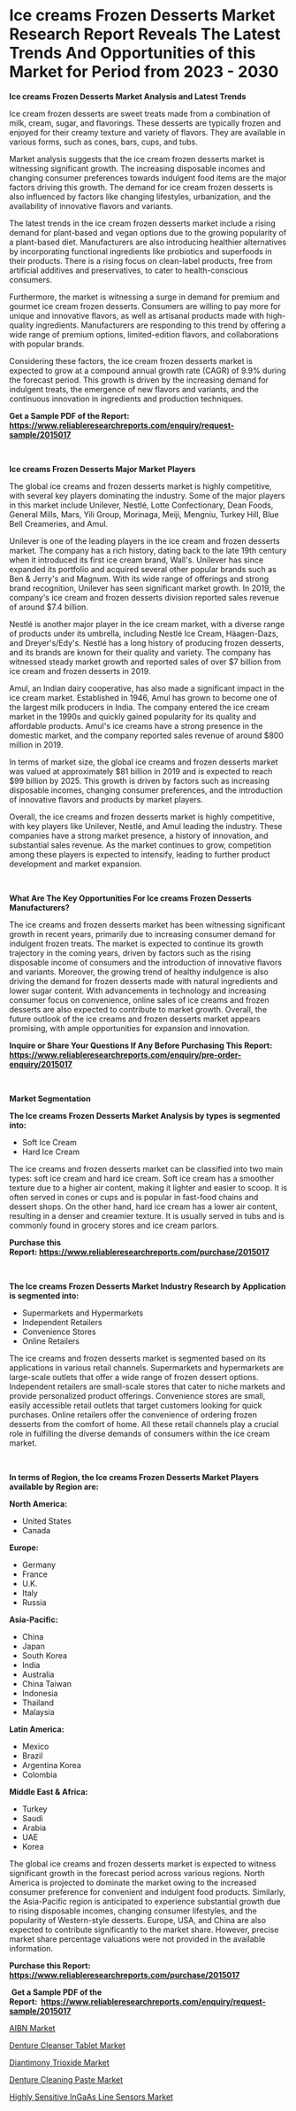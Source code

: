 <p><h1>Ice creams Frozen Desserts Market Research Report Reveals The Latest Trends And Opportunities of this Market for Period from 2023 - 2030</h1></p><p><strong>Ice creams Frozen Desserts Market Analysis and Latest Trends</strong></p>
<p><p>Ice cream frozen desserts are sweet treats made from a combination of milk, cream, sugar, and flavorings. These desserts are typically frozen and enjoyed for their creamy texture and variety of flavors. They are available in various forms, such as cones, bars, cups, and tubs.</p><p>Market analysis suggests that the ice cream frozen desserts market is witnessing significant growth. The increasing disposable incomes and changing consumer preferences towards indulgent food items are the major factors driving this growth. The demand for ice cream frozen desserts is also influenced by factors like changing lifestyles, urbanization, and the availability of innovative flavors and variants.</p><p>The latest trends in the ice cream frozen desserts market include a rising demand for plant-based and vegan options due to the growing popularity of a plant-based diet. Manufacturers are also introducing healthier alternatives by incorporating functional ingredients like probiotics and superfoods in their products. There is a rising focus on clean-label products, free from artificial additives and preservatives, to cater to health-conscious consumers.</p><p>Furthermore, the market is witnessing a surge in demand for premium and gourmet ice cream frozen desserts. Consumers are willing to pay more for unique and innovative flavors, as well as artisanal products made with high-quality ingredients. Manufacturers are responding to this trend by offering a wide range of premium options, limited-edition flavors, and collaborations with popular brands.</p><p>Considering these factors, the ice cream frozen desserts market is expected to grow at a compound annual growth rate (CAGR) of 9.9% during the forecast period. This growth is driven by the increasing demand for indulgent treats, the emergence of new flavors and variants, and the continuous innovation in ingredients and production techniques.</p></p>
<p><strong>Get a Sample PDF of the Report:&nbsp; <a href="https://www.reliableresearchreports.com/enquiry/request-sample/2015017">https://www.reliableresearchreports.com/enquiry/request-sample/2015017</a></strong></p>
<p>&nbsp;</p>
<p><strong>Ice creams Frozen Desserts Major Market Players</strong></p>
<p><p>The global ice creams and frozen desserts market is highly competitive, with several key players dominating the industry. Some of the major players in this market include Unilever, Nestlé, Lotte Confectionary, Dean Foods, General Mills, Mars, Yili Group, Morinaga, Meiji, Mengniu, Turkey Hill, Blue Bell Creameries, and Amul.</p><p>Unilever is one of the leading players in the ice cream and frozen desserts market. The company has a rich history, dating back to the late 19th century when it introduced its first ice cream brand, Wall's. Unilever has since expanded its portfolio and acquired several other popular brands such as Ben & Jerry's and Magnum. With its wide range of offerings and strong brand recognition, Unilever has seen significant market growth. In 2019, the company's ice cream and frozen desserts division reported sales revenue of around $7.4 billion.</p><p>Nestlé is another major player in the ice cream market, with a diverse range of products under its umbrella, including Nestlé Ice Cream, Häagen-Dazs, and Dreyer's/Edy's. Nestlé has a long history of producing frozen desserts, and its brands are known for their quality and variety. The company has witnessed steady market growth and reported sales of over $7 billion from ice cream and frozen desserts in 2019.</p><p>Amul, an Indian dairy cooperative, has also made a significant impact in the ice cream market. Established in 1946, Amul has grown to become one of the largest milk producers in India. The company entered the ice cream market in the 1990s and quickly gained popularity for its quality and affordable products. Amul's ice creams have a strong presence in the domestic market, and the company reported sales revenue of around $800 million in 2019.</p><p>In terms of market size, the global ice creams and frozen desserts market was valued at approximately $81 billion in 2019 and is expected to reach $99 billion by 2025. This growth is driven by factors such as increasing disposable incomes, changing consumer preferences, and the introduction of innovative flavors and products by market players.</p><p>Overall, the ice creams and frozen desserts market is highly competitive, with key players like Unilever, Nestlé, and Amul leading the industry. These companies have a strong market presence, a history of innovation, and substantial sales revenue. As the market continues to grow, competition among these players is expected to intensify, leading to further product development and market expansion.</p></p>
<p>&nbsp;</p>
<p><strong>What Are The Key Opportunities For Ice creams Frozen Desserts Manufacturers?</strong></p>
<p><p>The ice creams and frozen desserts market has been witnessing significant growth in recent years, primarily due to increasing consumer demand for indulgent frozen treats. The market is expected to continue its growth trajectory in the coming years, driven by factors such as the rising disposable income of consumers and the introduction of innovative flavors and variants. Moreover, the growing trend of healthy indulgence is also driving the demand for frozen desserts made with natural ingredients and lower sugar content. With advancements in technology and increasing consumer focus on convenience, online sales of ice creams and frozen desserts are also expected to contribute to market growth. Overall, the future outlook of the ice creams and frozen desserts market appears promising, with ample opportunities for expansion and innovation.</p></p>
<p><strong>Inquire or Share Your Questions If Any Before Purchasing This Report: <a href="https://www.reliableresearchreports.com/enquiry/pre-order-enquiry/2015017">https://www.reliableresearchreports.com/enquiry/pre-order-enquiry/2015017</a></strong></p>
<p>&nbsp;</p>
<p><strong>Market Segmentation</strong></p>
<p><strong>The Ice creams Frozen Desserts Market Analysis by types is segmented into:</strong></p>
<p><ul><li>Soft Ice Cream</li><li>Hard Ice Cream</li></ul></p>
<p><p>The ice creams and frozen desserts market can be classified into two main types: soft ice cream and hard ice cream. Soft ice cream has a smoother texture due to a higher air content, making it lighter and easier to scoop. It is often served in cones or cups and is popular in fast-food chains and dessert shops. On the other hand, hard ice cream has a lower air content, resulting in a denser and creamier texture. It is usually served in tubs and is commonly found in grocery stores and ice cream parlors.</p></p>
<p><strong>Purchase this Report:&nbsp;<a href="https://www.reliableresearchreports.com/purchase/2015017">https://www.reliableresearchreports.com/purchase/2015017</a></strong></p>
<p>&nbsp;</p>
<p><strong>The Ice creams Frozen Desserts Market Industry Research by Application is segmented into:</strong></p>
<p><ul><li>Supermarkets and Hypermarkets</li><li>Independent Retailers</li><li>Convenience Stores</li><li>Online Retailers</li></ul></p>
<p><p>The ice creams and frozen desserts market is segmented based on its applications in various retail channels. Supermarkets and hypermarkets are large-scale outlets that offer a wide range of frozen dessert options. Independent retailers are small-scale stores that cater to niche markets and provide personalized product offerings. Convenience stores are small, easily accessible retail outlets that target customers looking for quick purchases. Online retailers offer the convenience of ordering frozen desserts from the comfort of home. All these retail channels play a crucial role in fulfilling the diverse demands of consumers within the ice cream market.</p></p>
<p>&nbsp;</p>
<p><strong>In terms of Region, the Ice creams Frozen Desserts Market Players available by Region are:</strong></p>
<p>
    <p> <strong> North America: </strong>
        <ul>
            <li>United States</li>
            <li>Canada</li>
        </ul>
        </p> 
    <p> <strong> Europe: </strong>
        <ul>
            <li>Germany</li>
            <li>France</li>
            <li>U.K.</li>
            <li>Italy</li>
            <li>Russia</li>
        </ul>
        </p> 
    <p> <strong> Asia-Pacific: </strong>
        <ul>
            <li>China</li>
            <li>Japan</li>
            <li>South Korea</li>
            <li>India</li>
            <li>Australia</li>
            <li>China Taiwan</li>
            <li>Indonesia</li>
            <li>Thailand</li>
            <li>Malaysia</li>
        </ul>
        </p> 
    <p> <strong> Latin America: </strong>
        <ul>
            <li>Mexico</li>
            <li>Brazil</li>
            <li>Argentina Korea</li>
            <li>Colombia</li>
        </ul>
        </p> 
    <p> <strong> Middle East & Africa: </strong>
        <ul>
            <li>Turkey</li>
            <li>Saudi</li>
            <li>Arabia</li>
            <li>UAE</li>
            <li>Korea</li>
        </ul>
    </p>
    </p>
<p><p>The global ice creams and frozen desserts market is expected to witness significant growth in the forecast period across various regions. North America is projected to dominate the market owing to the increased consumer preference for convenient and indulgent food products. Similarly, the Asia-Pacific region is anticipated to experience substantial growth due to rising disposable incomes, changing consumer lifestyles, and the popularity of Western-style desserts. Europe, USA, and China are also expected to contribute significantly to the market share. However, precise market share percentage valuations were not provided in the available information.</p></p>
<p><strong>Purchase this Report: <a href="https://www.reliableresearchreports.com/purchase/2015017">https://www.reliableresearchreports.com/purchase/2015017</a></strong></p>
<p>&nbsp;<strong>Get a Sample PDF of the Report:&nbsp;&nbsp;<a href="https://www.reliableresearchreports.com/enquiry/request-sample/2015017">https://www.reliableresearchreports.com/enquiry/request-sample/2015017</a></strong></p>
<p><strong></strong></p>
<p><p><a href="https://medium.com/@kimwalker82/aibn-market-furnishes-information-on-market-share-market-trends-and-market-growth-45a211e919f9">AIBN Market</a></p><p><a href="https://www.linkedin.com/pulse/decoding-denture-cleanser-tablet-market-deep-dive-latest-trends-n7jmf/">Denture Cleanser Tablet Market</a></p><p><a href="https://medium.com/@oletawunsch/diantimony-trioxide-market-report-reveals-the-latest-trends-and-growth-opportunities-of-this-market-22f9d75fa10a">Diantimony Trioxide Market</a></p><p><a href="https://www.linkedin.com/pulse/denture-cleaning-paste-market-size-growth-forecast-07yxf/">Denture Cleaning Paste Market</a></p><p><a href="https://github.com/ambrozg/Market-Research-Report-List-1/blob/main/highly-sensitive-ingaas-line-sensors-market.md">Highly Sensitive InGaAs Line Sensors Market</a></p></p>